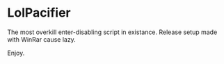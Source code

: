 # LolPacifier
The most overkill enter-disabling script in existance.
Release setup made with WinRar cause lazy.

Enjoy.
